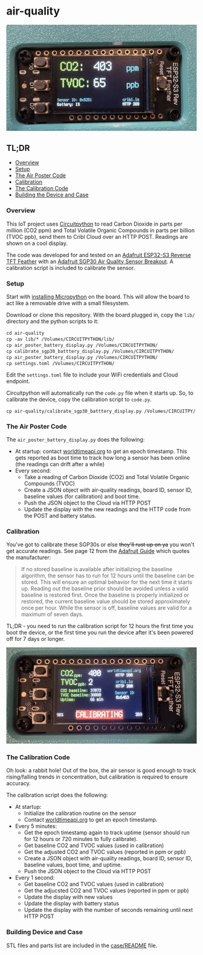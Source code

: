 # air-quality
![air-quality display](./images/air_monitor.jpg)

## TL;DR
 - [Overview](https://github.com/berthayes/air-quality/#Overview)
 - [Setup](https://github.com/berthayes/air-quality/#Setup)
 - [The Air Poster Code](https://github.com/berthayes/air-quality/#The-Air-Poster-Code)
 - [Calibration](https://github.com/berthayes/air-quality/#Calibration)
 - [The Calibration Code](https://github.com/berthayes/air-quality/#The-Calibration-Code)
 - [Building the Device and Case](./case/README.md)

### Overview
This IoT project uses [Circuitpython](https://circuitpython.org) to read Carbon Dioxide in parts per million (CO2 ppm) and Total Volatile Organic Compounds in parts per billion (TVOC ppb), send them to Cribl Cloud over an HTTP POST. Readings are shown on a cool display. 

The code was developed for and tested on an [Adafruit ESP32-S3 Reverse TFT Feather](https://www.adafruit.com/product/5691) with an [Adafruit SGP30 Air Quality Sensor Breakout](https://www.adafruit.com/product/3709). A calibration script is included to calibrate the sensor.

### Setup
Start with [installing Micropython](https://circuitpython.org/board/adafruit_feather_esp32s3_reverse_tft/) on the board. This will allow the board to act like a removable drive with a small filesystem. 

Download or clone this repository. With the board plugged in, copy the `lib/` directory and the python scripts to it:
```
cd air-quality
cp -av lib/* /Volumes/CIRCUITPYTHON/lib/
cp air_poster_battery_display.py /Volumes/CIRCUITPYTHON/
cp calibrate_sgp30_batttery_display.py /Volumes/CIRCUITPYTHON/
cp air_poster_battery_display.py /Volumes/CIRCUITPYTHON/
cp settings.toml /Volumes/CIRCUITPYTHON/
``` 

Edit the `settings.toml` file to include your WiFi credentials and Cloud endpoint.

Circuitpython will automatically run the `code.py` file when it starts up. So, to calibrate the device, copy the calibration script to `code.py`.
```
cp air-quality/calibrate_sgp30_batttery_display.py /Volumes/CIRCUITPY/
```
### The Air Poster Code
The `air_poster_battery_display.py` does the following:
 - At startup: contact [worldtimeapi.org](https://worldtimeapi.org) to get an epoch timestamp. This gets reported as boot time to track how long a sensor has been online (the readings can drift after a while)
 - Every second: 
    - Take a reading of Carbon Dioxide (CO2) and Total Volatile Organic Compounds (TVOC)
    - Create a JSON object with air-quality readings, board ID, sensor ID, baseline values (for calibration) and boot time.
    - Push the JSON object to the Cloud via HTTP POST
    - Update the display with the new readings and the HTTP code from the POST and battery status.


### Calibration
You've got to calibrate these SGP30s or else ~~they'll rust up on ya~~ you won't get accurate readings.
See page 12 from the [Adafruit Guide](https://cdn-learn.adafruit.com/downloads/pdf/adafruit-sgp30-gas-tvoc-eco2-mox-sensor.pdf) which quotes the manufacturer:
>If no stored baseline is available after initializing the baseline algorithm,
the sensor has to run for 12 hours until the baseline can be stored. This will
ensure an optimal behavior for the next time it starts up. Reading out the
baseline prior should be avoided unless a valid baseline is restored first.
Once the baseline is properly initialized or restored, the current baseline
value should be stored approximately once per hour. While the sensor is
off, baseline values are valid for a maximum of seven days.

TL;DR - you need to run the calibration script for 12 hours the first time you boot the device, or the first time you run the device after it's been powered off for 7 days or longer.

![Calibration Display](./images/calibration.jpg)

### The Calibration Code
Oh look: a rabbit hole! Out of the box, the air sensor is good enough to track rising/falling trends in concentration, but calibration is required to ensure accuracy.

The calibration script does the following:
 - At startup: 
    - Initialize the calibration routine on the sensor
    - Contact [worldtimeapi.org](https://worldtimeapi.org) to get an epoch timestamp.
 - Every 5 minutes:
    - Get the epoch timestamp again to track uptime (sensor should run for 12 hours or 720 minutes to fully calibrate).
    - Get baseline CO2 and TVOC values (used in calibration)
    - Get the adjusted CO2 and TVOC values (reported in ppm or ppb)
    - Create a JSON object with air-quality readings, board ID, sensor ID, baseline values, boot time, and uptime. 
    - Push the JSON object to the Cloud via HTTP POST
- Every 1 second:
    - Get baseline CO2 and TVOC values (used in calibration)
    - Get the adjucsted CO2 and TVOC values (reported in ppm or ppb)    
    - Update the display with new values
    - Update the display with battery status
    - Update the display with the number of seconds remaining until next HTTP POST


### Building Device and Case
STL files and parts list are included in the [case/README](./case/README.md) file.

